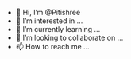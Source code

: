 - 👋 Hi, I’m @Pitishree
- 👀 I’m interested in ...
- 🌱 I’m currently learning ...
- 💞️ I’m looking to collaborate on ...
- 📫 How to reach me ...

<!---
Pitishree/Pitishree is a ✨ special ✨ repository because its `README.md` (this file) appears on your GitHub profile.
You can click the Preview link to take a look at your changes.
--->
